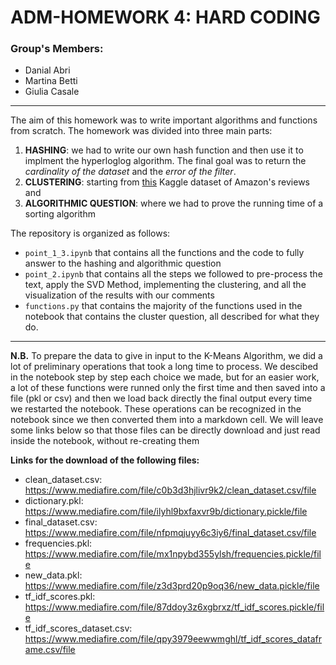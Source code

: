 # ADM-HOMEWORK 4: HARD CODING

### Group's Members:
- Danial Abri
- Martina Betti
- Giulia Casale

----
The aim of this homework was to write important algorithms and functions from scratch.
The homework was divided into three main parts:
1. **HASHING**: we had to write our own hash function and then use it to implment the hyperloglog algorithm. The final goal was to return the *cardinality of the dataset* and the *error of the filter*.
2. **CLUSTERING**: starting from [this](https://www.kaggle.com/snap/amazon-fine-food-reviews) Kaggle dataset of Amazon's reviews and
3. **ALGORITHMIC QUESTION**: where we had to prove the running time of a sorting algorithm

The repository is organized as follows:
- `point_1_3.ipynb` that contains all the functions and the code to fully answer to the hashing and algorithmic question
- `point_2.ipynb` that contains all the steps we followed to pre-process the text, apply the SVD Method, implementing the clustering, and all the visualization of the results with our comments
- `functions.py` that contains the majority of the functions used in the notebook that contains the cluster question, all described for what they do.

-----
**N.B.** To prepare the data to give in input to the K-Means Algorithm, we did a lot of preliminary operations that took a long time to process. We descibed in the notebook step by step each choice we made, but for an easier work, a lot of these functions were runned only the first time and then saved into a file (pkl or csv) and then we load back directly the final output every time we restarted the notebook. These operations can be recognized in the notebook since we then converted them into a markdown cell. We will leave some links below so that those files  can be  directly download and just read inside the notebook, without re-creating them

**Links for the download of the following files:**
- clean_dataset.csv: https://www.mediafire.com/file/c0b3d3hjlivr9k2/clean_dataset.csv/file
- dictionary.pkl: https://www.mediafire.com/file/ilyhl9bxfaxvr9b/dictionary.pickle/file
- final_dataset.csv: https://www.mediafire.com/file/nfpmqjuyy6c3iy6/final_dataset.csv/file
- frequencies.pkl: https://www.mediafire.com/file/mx1npybd355ylsh/frequencies.pickle/file
- new_data.pkl: https://www.mediafire.com/file/z3d3prd20p9oq36/new_data.pickle/file
- tf_idf_scores.pkl: https://www.mediafire.com/file/87ddoy3z6xgbrxz/tf_idf_scores.pickle/file
- tf_idf_scores_dataset.csv: https://www.mediafire.com/file/qpy3979eewwmghl/tf_idf_scores_dataframe.csv/file
